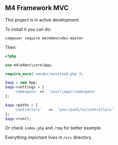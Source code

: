 ## M4 Framework MVC

This project is in active development. 


To install it you can do:
```
composer require m4/m4mvc=dev-master
```


Then:

```php
<?php

use m4\m4mvc\core\App;

require_once('vendor/autoload.php');

$app = new App;
$app->settings = [
	'namespace'	=>	'your\\app\\namespace'
];

$app->paths = [
	'controllers'	=>	'your/path/to/controllers'
];
$app->run();


```

Or check `index.php` and `/tmp` for better example.


Everything important lives in `/src` directory. 